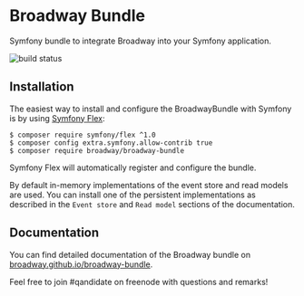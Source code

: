 Broadway Bundle
===============

Symfony bundle to integrate Broadway into your Symfony application.

![build status](https://github.com/broadway/broadway-bundle/actions/workflows/ci.yml/badge.svg)

## Installation

The easiest way to install and configure the BroadwayBundle with Symfony is by using
[Symfony Flex](https://github.com/symfony/flex):

```
$ composer require symfony/flex ^1.0
$ composer config extra.symfony.allow-contrib true
$ composer require broadway/broadway-bundle
```

Symfony Flex will automatically register and configure the bundle.

By default in-memory implementations of the event store and read models are used.
You can install one of the persistent implementations as described in the
`Event store` and `Read model` sections of the documentation.

## Documentation
You can find detailed documentation of the Broadway bundle on [broadway.github.io/broadway-bundle](https://broadway.github.io/broadway-bundle/).

Feel free to join #qandidate on freenode with questions and remarks!
